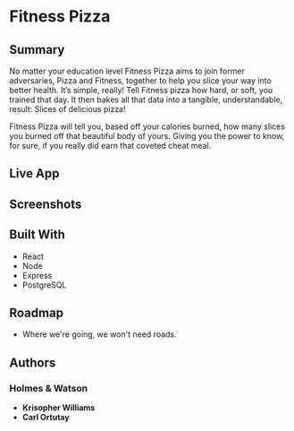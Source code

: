 # Fitness Pizza

## Summary

No matter your education level Fitness Pizza aims to join former adversaries, Pizza and Fitness, together to help you slice your way into better health. It’s simple, really! Tell Fitness pizza how hard, or soft, you trained that day. It then bakes all that data into a tangible, understandable, result: Slices of delicious pizza!

Fitness Pizza will tell you, based off your calories burned, how many slices you burned off that beautiful body of yours. Giving you the power to know, for sure, if you really did earn that coveted cheat meal.

## Live App

## Screenshots

## Built With

- React
- Node
- Express
- PostgreSQL

## Roadmap

- Where we're going, we won't need roads.

## Authors
### Holmes & Watson

- **Krisopher Williams**
- **Carl Ortutay**